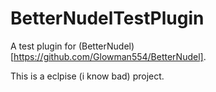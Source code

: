 ﻿# BetterNudelTestPlugin

A test plugin for (BetterNudel)[https://github.com/Glowman554/BetterNudel].  

This is a eclpise (i know bad) project.
